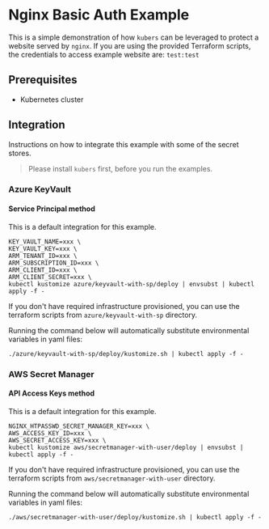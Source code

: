 # Nginx Basic Auth Example
This is a simple demonstration of how `kubers` can be leveraged to protect a website served by `nginx`.
If you are using the provided Terraform scripts, the credentials to access example website are: `test:test`

## Prerequisites
* Kubernetes cluster

## Integration
Instructions on how to integrate this example with some of the secret stores.

> Please install `kubers` first, before you run the examples.

### Azure KeyVault

#### Service Principal method
This is a default integration for this example.

```
KEY_VAULT_NAME=xxx \
KEY_VAULT_KEY=xxx \
ARM_TENANT_ID=xxx \
ARM_SUBSCRIPTION_ID=xxx \
ARM_CLIENT_ID=xxx \
ARM_CLIENT_SECRET=xxx \
kubectl kustomize azure/keyvault-with-sp/deploy | envsubst | kubectl apply -f -
```

If you don't have required infrastructure provisioned, you can use the terraform scripts from `azure/keyvault-with-sp` directory.

Running the command below will automatically substitute environmental variables in yaml files:

```
./azure/keyvault-with-sp/deploy/kustomize.sh | kubectl apply -f -
```

### AWS Secret Manager

#### API Access Keys method
This is a default integration for this example.

```
NGINX_HTPASSWD_SECRET_MANAGER_KEY=xxx \
AWS_ACCESS_KEY_ID=xxx \
AWS_SECRET_ACCESS_KEY=xxx \
kubectl kustomize aws/secretmanager-with-user/deploy | envsubst | kubectl apply -f -
```

If you don't have required infrastructure provisioned, you can use the terraform scripts from `aws/secretmanager-with-user` directory.

Running the command below will automatically substitute environmental variables in yaml files:

```
./aws/secretmanager-with-user/deploy/kustomize.sh | kubectl apply -f -
```
